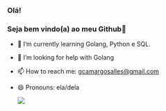 ### Olá!
### Seja bem vindo(a) ao meu Github👋

- 🌱 I’m currently learning Golang, Python e SQL.
- 🤔 I’m looking for help with Golang
- 📫 How to reach me: gcamargosalles@gmail.com
- 😄 Pronouns: ela/dela
  

  <div>
   <picture>
  <source
    srcset="https://github-readme-stats.vercel.app/api?username=camargoge&show_icons=true&theme=#856c86"
    media="(prefers-color-scheme: light)"
  />
  <source
    srcset="https://github-readme-stats.vercel.app/api?username=camargoge&show_icons=true"
    media="(prefers-color-scheme: light), (prefers-color-scheme: light)"
  />
  <img src="https://github-readme-stats.vercel.app/api?username=camargoge&show_icons=true" />
</picture>
  </div>
